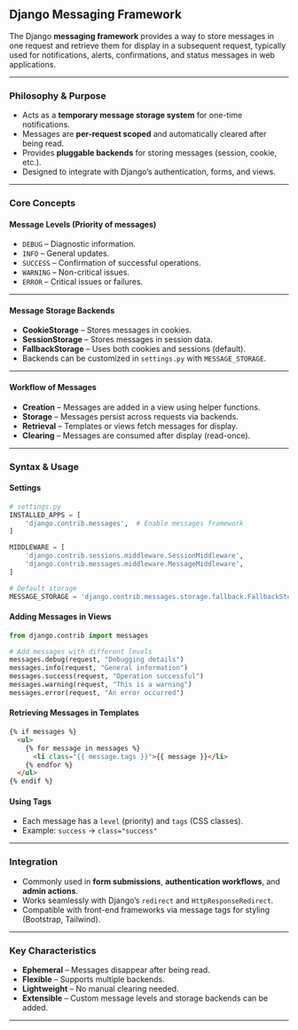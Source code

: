 ## Django Messaging Framework

The Django **messaging framework** provides a way to store messages in one request and retrieve them for display in a subsequent request, typically used for notifications, alerts, confirmations, and status messages in web applications.

---

### Philosophy & Purpose

* Acts as a **temporary message storage system** for one-time notifications.
* Messages are **per-request scoped** and automatically cleared after being read.
* Provides **pluggable backends** for storing messages (session, cookie, etc.).
* Designed to integrate with Django’s authentication, forms, and views.

---

### Core Concepts

#### Message Levels (Priority of messages)

* `DEBUG` – Diagnostic information.
* `INFO` – General updates.
* `SUCCESS` – Confirmation of successful operations.
* `WARNING` – Non-critical issues.
* `ERROR` – Critical issues or failures.

---

#### Message Storage Backends

* **CookieStorage** – Stores messages in cookies.
* **SessionStorage** – Stores messages in session data.
* **FallbackStorage** – Uses both cookies and sessions (default).
* Backends can be customized in `settings.py` with `MESSAGE_STORAGE`.

---

#### Workflow of Messages

* **Creation** – Messages are added in a view using helper functions.
* **Storage** – Messages persist across requests via backends.
* **Retrieval** – Templates or views fetch messages for display.
* **Clearing** – Messages are consumed after display (read-once).

---

### Syntax & Usage

#### Settings

```python
# settings.py
INSTALLED_APPS = [
    'django.contrib.messages',  # Enable messages framework
]

MIDDLEWARE = [
    'django.contrib.sessions.middleware.SessionMiddleware',
    'django.contrib.messages.middleware.MessageMiddleware',
]

# Default storage
MESSAGE_STORAGE = 'django.contrib.messages.storage.fallback.FallbackStorage'
```

#### Adding Messages in Views

```python
from django.contrib import messages

# Add messages with different levels
messages.debug(request, "Debugging details")
messages.info(request, "General information")
messages.success(request, "Operation successful")
messages.warning(request, "This is a warning")
messages.error(request, "An error occurred")
```

#### Retrieving Messages in Templates

```html
{% if messages %}
  <ul>
    {% for message in messages %}
      <li class="{{ message.tags }}">{{ message }}</li>
    {% endfor %}
  </ul>
{% endif %}
```

#### Using Tags

* Each message has a `level` (priority) and `tags` (CSS classes).
* Example: `success` → `class="success"`

---

### Integration

* Commonly used in **form submissions**, **authentication workflows**, and **admin actions**.
* Works seamlessly with Django’s `redirect` and `HttpResponseRedirect`.
* Compatible with front-end frameworks via message tags for styling (Bootstrap, Tailwind).

---

### Key Characteristics

* **Ephemeral** – Messages disappear after being read.
* **Flexible** – Supports multiple backends.
* **Lightweight** – No manual clearing needed.
* **Extensible** – Custom message levels and storage backends can be added.

---
